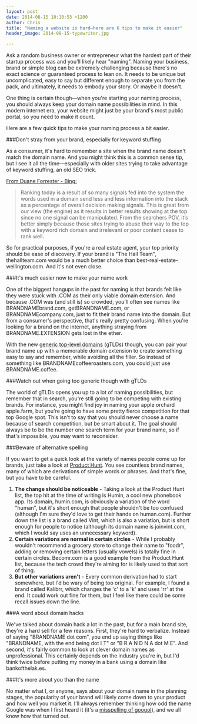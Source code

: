 ```yaml
---
layout: post
date: 2014-08-15 10:10:53 +1200
author: Chris
title: "Naming a website is hard—here are 6 tips to make it easier"
header_image: 2014-08-15-typewriter.jpg

---
```


<!-- excerpt -->

Ask a random business owner or entrepreneur what the hardest part of their startup process was and you'll likely hear "naming". Naming your business, brand or simple blog can be extremely challenging because there's no exact science or guaranteed process to lean on. It needs to be unique but uncomplicated, easy to say but different enough to separate you from the pack, and ultimately, it needs to embody your story. Or maybe it doesn't.

One thing is certain though—when you're starting your naming process, you should always keep your domain name possibilities in mind. In this modern internet era, your website might just be your brand's most public portal, so you need to make it count. 

Here are a few quick tips to make your naming process a bit easier. 

<!-- /excerpt -->

###Don't stray from your brand, especially for keyword stuffing

As a consumer, it's hard to remember a site when the brand name doesn't match the domain name. And you might think this is a common sense tip, but I see it all the time—especially with older sites trying to take advantage of keyword stuffing, an old SEO trick.

[From Duane Forrester - Bing:](http://blogs.bing.com/webmaster/2014/01/15/domain-name-importance-in-ranking/)

>Ranking today is a result of so many signals fed into the system the words used in a domain send less and less information into the stack as a percentage of overall decision making signals. This is great from our view (the engine) as it results in better results showing at the top since no one signal can be manipulated. From the searchers POV, it’s better simply because those sites trying to abuse their way to the top with a keyword rich domain and irrelevant or poor content cease to rank well.

So for practical purposes, if you're a real estate agent, your top priority should be ease of discovery. If your brand is "The Hall Team", thehallteam.com would be a much better choice than best-real-estate-wellington.com. And it's not even close.

###It's much easier now to make your name work

One of the biggest hangups in the past for naming is that brands felt like they were stuck with .COM as their only viable domain extension. And because .COM was (and still is) so crowded, you'll often see names like BRANDNAMEbrand.com, getBRANDNAME.com, or BRANDNAMEcompany.com, just to fit their brand name into the domain. But from a consumer's perspective, that's really pretty confusing. When you're looking for a brand on the internet, anything straying from BRANDNAME.EXTENSION gets lost in the ether. 

With the new [generic top-level domains](https://iwantmyname.com/domains/new-gtld-domain-extensions) (gTLDs) though, you can pair your brand name up with a memorable domain extension to create something easy to say and remember, while avoiding all the filler. So instead of something like BRANDNAMEcoffeeroasters.com, you could just use BRANDNAME.coffee.

###Watch out when going too generic though with gTLDs

The world of gTLDs opens you up to a lot of naming possibilities, but remember that in search, you're still going to be competing with existing brands. For instance, you might find joy in naming your apple orchard apple.farm, but you're going to have some pretty fierce competition for that top Google spot. This isn't to say that you should never choose a name because of search competition, but be smart about it. The goal should always be to be the number one search term for your brand name, so if that's impossible, you may want to reconsider.

###Beware of alternative spelling

If you want to get a quick look at the variety of names people come up for brands, just take a look at [Product Hunt](http://www.producthunt.com/). You see countless brand names, many of which are derivations of simple words or phrases. And that's fine, but you have to be careful. 

1. **The change should be noticeable** - Taking a look at the Product Hunt list, the top hit at the time of writing is Humin, a cool new phonebook app. Its domain, humin.com, is obviously a variation of the word "human", but it's short enough that people shouldn't be too confused (although I'm sure they'd love to get their hands on human.com). Further down the list is a brand called Vint, which is also a variation, but is short enough for people to notice (although its domain name is joinvint.com, which I would say uses an unnecessary keyword).
2. **Certain variations are normal in certain circles** - While I probably wouldn't recommend a grocery store to change their name to "foodr", adding or removing certain letters (usually vowels) is totally fine in certain circles. Becomr.com is a good example from the Product Hunt list, because the tech crowd they're aiming for is likely used to that sort of thing. 
3. **But other variations aren't** - Every common derivation had to start somewhere, but I'd be wary of being too original. For example, I found a brand called Kalibrr, which changes the 'c' to a 'k' and uses 'rr' at the end. It could work out fine for them, but I feel like there could be some recall issues down the line.

###A word about domain hacks

We've talked about domain hack a lot in the past, but for a main brand site, they're a hard sell for a few reasons. First, they're hard to verbalize. Instead of saying "BRANDNAME dot com", you end up saying things like "BRANDNAME, with the end being dot I T" or "B R A N D N A dot M E". And second, it's fairly common to look at clever domain names as unprofessional. This certainly depends on the industry you're in, but I'd think twice before putting my money in a bank using a domain like bankofthelak.es. 


###It's more about you than the name

No matter what I, or anyone, says about your domain name in the planning stages, the popularity of your brand will likely come down to your product and how well you market it. I'll always remember thinking how odd the name Google was when I first heard it (it's a [misspelling of googol](https://graphics.stanford.edu/~dk/google_name_origin.html)), and we all know how that turned out.


